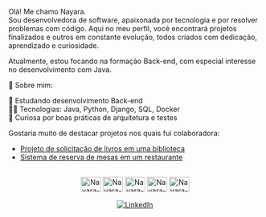 Olá! Me chamo Nayara.  
Sou desenvolvedora de software, apaixonada por tecnologia e por resolver problemas com código. Aqui no meu perfil, você encontrará projetos finalizados e outros em constante evolução, todos criados com dedicação, aprendizado e curiosidade.

Atualmente, estou focando na formação Back-end, com especial interesse no desenvolvimento com Java.

🚀 Sobre mim: 

🌱 Estudando desenvolvimento Back-end  
👩‍💻 Tecnologias: Java, Python, Django, SQL, Docker  
🧠 Curiosa por boas práticas de arquitetura e testes

Gostaria muito de destacar projetos nos quais fui colaboradora:

- [Projeto de solicitação de livros em uma biblioteca](https://github.com/fhplira/lpoo_2023.2)  
- [Sistema de reserva de mesas em um restaurante](https://github.com/anaclaraacs/sistema_reserva_restaurante-)

<div align="center" style="display: inline_block"><br>
  <img align="center" alt="Nayara-Java" height="30" width="40" src="https://cdn.jsdelivr.net/gh/devicons/devicon/icons/java/java-original.svg">
  <img align="center" alt="Nayara-Python" height="30" width="40" src="https://cdn.jsdelivr.net/gh/devicons/devicon/icons/python/python-original.svg">
  <img align="center" alt="Nayara-Django" height="30" width="40" src="https://cdn.jsdelivr.net/gh/devicons/devicon/icons/django/django-plain.svg">
  <img align="center" alt="Nayara-SQL" height="30" width="40" src="https://cdn.jsdelivr.net/gh/devicons/devicon/icons/mysql/mysql-original.svg">
  <img align="center" alt="Nayara-Docker" height="30" width="40" src="https://cdn.jsdelivr.net/gh/devicons/devicon/icons/docker/docker-original.svg">
</div>

<div align="center"><br>
  <a href="https://www.linkedin.com/in/nayara-maria-do-nascimento-74682622b" target="_blank">
    <img src="https://img.shields.io/badge/-LinkedIn-%230077B5?style=for-the-badge&logo=linkedin&logoColor=white" alt="LinkedIn" />
  </a> 
</div>
